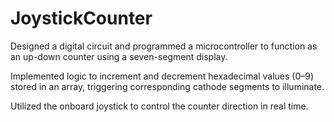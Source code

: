 # JoystickCounter

Designed a digital circuit and programmed a microcontroller to function as an up-down counter using a seven-segment display.

Implemented logic to increment and decrement hexadecimal values (0–9) stored in an array, triggering corresponding cathode segments to illuminate. 

Utilized the onboard joystick to control the counter direction in real time.
